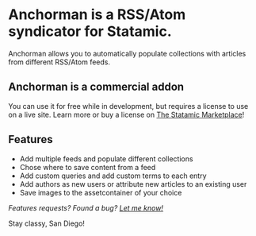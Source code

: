 # Anchorman is a RSS/Atom syndicator for Statamic.

Anchorman allows you to automatically populate collections with articles from different RSS/Atom feeds.

## Anchorman is a commercial addon
You can use it for free while in development, but requires a license to use on a live site. Learn more or buy a license on [The Statamic Marketplace](https://statamic.com/marketplace/addons/anchorman)!

## Features
* Add multiple feeds and populate different collections
* Chose where to save content from a feed
* Add custom queries and add custom terms to each entry
* Add authors as new users or attribute new articles to an existing user
* Save images to the assetcontainer of your choice

_Features requests? Found a bug? [Let me know!](mailto:wout@woutmager.nl)_

Stay classy, San Diego!
